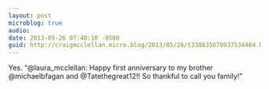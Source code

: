 ```yaml
---
layout: post
microblog: true
audio: 
date: 2013-05-26 07:40:10 -0500
guid: http://craigmcclellan.micro.blog/2013/05/26/t338635670937534464.html
---
```

Yes. “@laura_mcclellan: Happy first anniversary to my brother @michaelbfagan and @Tatethegreat12!! So thankful to call you family!”
